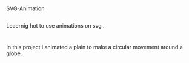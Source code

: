 ###
SVG-Animation

##
Leaernig hot to use animations on svg .

#
In this project i animated a plain to make a circular movement around a globe.
